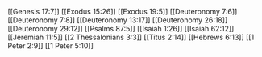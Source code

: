 [[Genesis 17:7]]
[[Exodus 15:26]]
[[Exodus 19:5]]
[[Deuteronomy 7:6]]
[[Deuteronomy 7:8]]
[[Deuteronomy 13:17]]
[[Deuteronomy 26:18]]
[[Deuteronomy 29:12]]
[[Psalms 87:5]]
[[Isaiah 1:26]]
[[Isaiah 62:12]]
[[Jeremiah 11:5]]
[[2 Thessalonians 3:3]]
[[Titus 2:14]]
[[Hebrews 6:13]]
[[1 Peter 2:9]]
[[1 Peter 5:10]]
